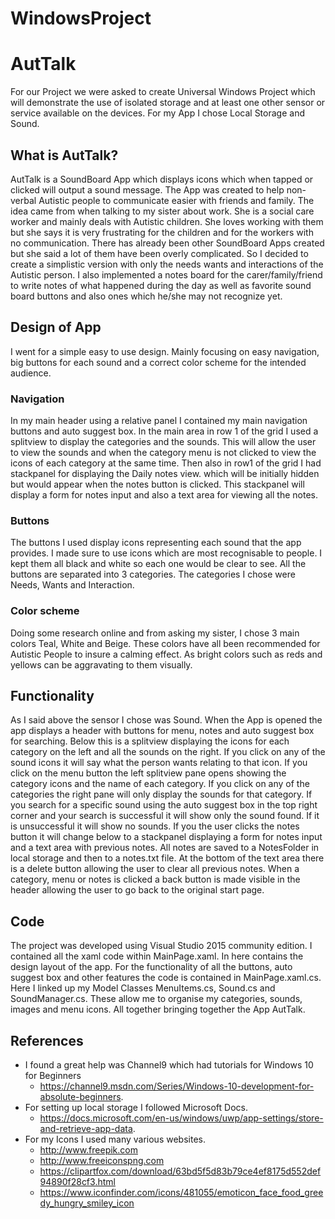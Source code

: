 # __WindowsProject__
# __AutTalk__
For our Project we were asked to create Universal Windows Project which will demonstrate the use of isolated storage and at least one other sensor or service available on the devices. For my App I chose Local Storage and Sound.

## __What is AutTalk?__
AutTalk is a SoundBoard App which displays icons which when tapped or clicked will output a sound message. The App was created to help non-verbal Autistic people to communicate easier with friends and family. The idea came from when talking to my sister about work. She is a social care worker and mainly deals with Autistic children. She loves working with them but she says it is very frustrating for the children and for the workers with no communication.
There has already been other SoundBoard Apps created but she said a lot of them have been overly complicated. So I decided to create a simplistic version with only the needs wants and interactions of the Autistic person. I also implemented a notes board for the carer/family/friend to write notes of what happened during the day as well as favorite sound board buttons and also ones which he/she may not recognize yet.

## __Design of App__
I went for a simple easy to use design.
Mainly focusing on easy navigation, big buttons for each sound and a correct color scheme for the intended audience.
### Navigation
In my main header using a relative panel I contained my main navigation buttons and auto suggest box.
In the main area in row 1 of the grid I used a splitview to display the categories and the sounds.
This will allow the user to view the sounds and when the category menu is not clicked to view the icons of each category at the same time.
Then also in row1 of the grid I had stackpanel for displaying the Daily notes view. which will be initially hidden but would appear when the notes button is clicked. This stackpanel will display a form for notes input and also a text area for viewing all the notes.
### Buttons
The buttons I used display icons representing each sound that the app provides. I made sure to use icons which are most recognisable to people. I kept them all black and white so each one would be clear to see.
All the buttons are separated into 3 categories. The categories I chose were Needs, Wants and Interaction.
### Color scheme
Doing some research online and from asking my sister, I chose 3 main colors Teal, White and Beige. These colors have all been recommended for Autistic People to insure a calming effect. As bright colors such as reds and yellows can be aggravating to them visually.

## __Functionality__
As I said above the sensor I chose was Sound. When the App is opened the app displays a header with buttons for menu, notes and auto suggest box for searching. Below this is a splitview displaying the icons for each category on the left and all the sounds on the right. If you click on any of the sound icons it will say what the person wants relating to that icon. If you click on the menu button the left splitview pane opens showing the category icons and the name of each category. If you click on any of the categories the right pane will only display the sounds for that category.
If you search for a specific sound using the auto suggest box in the top right corner and your search is successful it will show only the sound found. If it is unsuccessful it will show no sounds.
If you the user clicks the notes button it will change below to a stackpanel displaying a form for notes input and a text area with previous notes. All notes are saved to a NotesFolder in local storage and then to a notes.txt file. At the bottom of the text area there is a delete button allowing the user to clear all previous notes.
When a category, menu or notes is clicked a back button is made visible in the header allowing the user to go back to the original start page.  

## __Code__
The project was developed using Visual Studio 2015 community edition.
I contained all the xaml code within MainPage.xaml. In here contains the design layout of the app. For the functionality of all the buttons, auto suggest box and other features the code is contained in MainPage.xaml.cs.
Here I linked up my Model Classes MenuItems.cs, Sound.cs and SoundManager.cs. These allow me to organise my categories, sounds, images and menu icons.
All together bringing together the App AutTalk.

## References
* I found a great help was Channel9 which had tutorials for Windows 10 for Beginners
  * https://channel9.msdn.com/Series/Windows-10-development-for-absolute-beginners.
* For setting up local storage I followed Microsoft Docs.
  * https://docs.microsoft.com/en-us/windows/uwp/app-settings/store-and-retrieve-app-data.
* For my Icons I used many various websites.
  * http://www.freepik.com
  * http://www.freeiconspng.com
  * https://clipartfox.com/download/63bd5f5d83b79ce4ef8175d552def94890f28cf3.html
  * https://www.iconfinder.com/icons/481055/emoticon_face_food_greedy_hungry_smiley_icon
